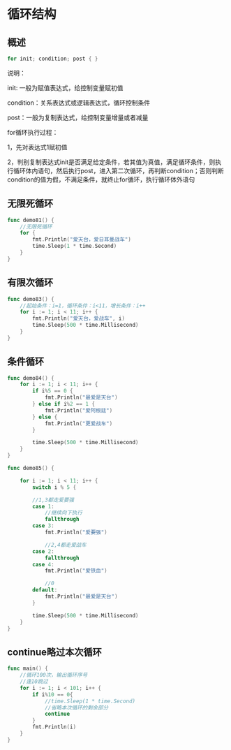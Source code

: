 # 循环结构

## 概述

```go
for init; condition; post { }
```

说明：

init: 一般为赋值表达式，给控制变量赋初值

condition：关系表达式或逻辑表达式，循环控制条件

post：一般为复制表达式，给控制变量增量或者减量

for循环执行过程：

1，先对表达式1赋初值

2，判别复制表达式init是否满足给定条件，若其值为真值，满足循环条件，则执行循环体内语句，然后执行post，进入第二次循环，再判断condition；否则判断condition的值为假，不满足条件，就终止for循环，执行循环体外语句

## 无限死循环

```go
func demo81() {
    //无限死循环
    for {
        fmt.Println("爱天台，爱日耳曼战车")
        time.Sleep(1 * time.Second)
    }
}
```

## 有限次循环

```go
func demo83() {
    //起始条件：i=1，循环条件：i<11，增长条件：i++
    for i := 1; i < 11; i++ {
        fmt.Println("爱天台，爱战车", i)
        time.Sleep(500 * time.Millisecond)
    }
}
```

## 条件循环

```go
func demo84() {
    for i := 1; i < 11; i++ {
        if i%5 == 0 {
            fmt.Println("最爱是天台")
        } else if i%2 == 1 {
            fmt.Println("爱阿根廷")
        } else {
            fmt.Println("更爱战车")
        }

        time.Sleep(500 * time.Millisecond)
    }
}
```

```go
func demo85() {

    for i := 1; i < 11; i++ {
        switch i % 5 {

        //1,3都走爱要强
        case 1:
            //继续向下执行
            fallthrough
        case 3:
            fmt.Println("爱要强")

            //2,4都走爱战车
        case 2:
            fallthrough
        case 4:
            fmt.Println("爱铁血")

            //0
        default:
            fmt.Println("最爱是天台")
        }

        time.Sleep(500 * time.Millisecond)
    }
}
```

## continue略过本次循环

```go
func main() {
    //循环100次，输出循环序号
    //逢10跳过
    for i := 1; i < 101; i++ {
        if i%10 == 0{
            //time.Sleep(1 * time.Second)
            //省略本次循环的剩余部分
            continue
        }
        fmt.Println(i)
    }
}
```

